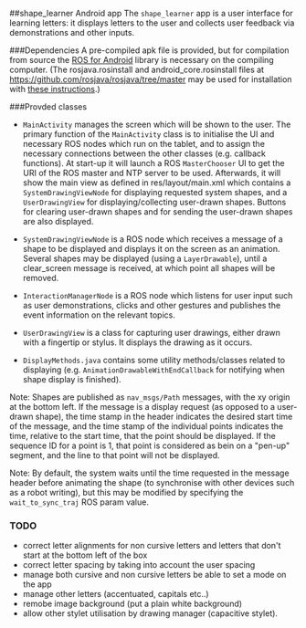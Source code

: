 ##shape_learner Android app
The `shape_learner` app is a user interface for learning letters: it displays letters to the user and collects user feedback via demonstrations and other inputs.

###Dependencies
A pre-compiled apk file is provided, but for compilation from source the [ROS for Android](http://wiki.ros.org/android) library is necessary on the compiling computer. (The rosjava.rosinstall and android_core.rosinstall files at https://github.com/rosjava/rosjava/tree/master may be used for installation with [these instructions](http://wiki.ros.org/rosjava/Tutorials/hydro/Source%20Installation).)

###Provded classes 
- `MainActivity` manages the screen which will be shown to the user. The primary function of the `MainActivity` class is to initialise the UI and necessary ROS nodes which run on the tablet, and to assign the necessary connections between the other classes (e.g. callback functions). At start-up it will launch a ROS `MasterChooser` UI to get the URI of the ROS master and NTP server to be used. Afterwards, it will show the main view as defined in res/layout/main.xml which contains a `SystemDrawingViewNode` for displaying requested system shapes, and a `UserDrawingView` for displaying/collecting user-drawn shapes. Buttons for clearing user-drawn shapes and for sending the user-drawn shapes are also displayed. 

- `SystemDrawingViewNode` is a ROS node which receives a message of a shape to be displayed and displays it on the screen as an animation. Several shapes may be displayed (using a `LayerDrawable`), until a clear_screen message is received, at which point all shapes will be removed.

- `InteractionManagerNode` is a ROS node which listens for user input such as user demonstrations, clicks and other gestures and publishes the event information on the relevant topics. 

- `UserDrawingView` is a class for capturing user drawings, either drawn with a fingertip or stylus. It displays the drawing as it occurs.

- `DisplayMethods.java` contains some utility methods/classes related to displaying (e.g. `AnimationDrawableWithEndCallback` for notifying when shape display is finished).


Note: Shapes are published as `nav_msgs/Path` messages, with the xy origin at the bottom left. If the message is a display request (as opposed to a user-drawn shape), the time stamp in the header indicates the desired start time of the message, and the time stamp of the individual points indicates the time, relative to the start time, that the point should be displayed. If the sequence ID for a point is 1, that point is considered as bein on a "pen-up" segment, and the line to that point will not be displayed.

Note: By default, the system waits until the time requested in the message header before animating the shape (to synchronise with other devices such as a robot writing), but this may be modified by specifying the `wait_to_sync_traj` ROS param value. 

### TODO
- correct letter alignments for non cursive letters and letters that don't start at the bottom left of the box
- correct letter spacing by taking into account the user spacing
- manage both cursive and non cursive letters be able to set a mode on the app
- manage other letters (accentuated, capitals etc..)
- remobe image background (put a plain white background)
- allow other stylet utilisation by drawing manager (capacitive stylet).
